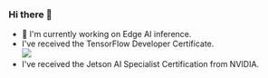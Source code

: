 ### Hi there 👋

<!--
**tsutof/tsutof** is a ✨ _special_ ✨ repository because its `README.md` (this file) appears on your GitHub profile.

Here are some ideas to get you started:

- 🔭 I’m currently working on ...
- 🌱 I’m currently learning ...
- 👯 I’m looking to collaborate on ...
- 🤔 I’m looking for help with ...
- 💬 Ask me about ...
- 📫 How to reach me: ...
- 😄 Pronouns: ...
- ⚡ Fun fact: ...
-->

- 🔭 I'm currently working on Edge AI inference.
- I've received the TensorFlow Developer Certificate.  
  ![](https://api.accredible.com/v1/frontend/credential_website_embed_image/badge/27794313)
- I've received the Jetson AI Specialist Certification from NVIDIA.
